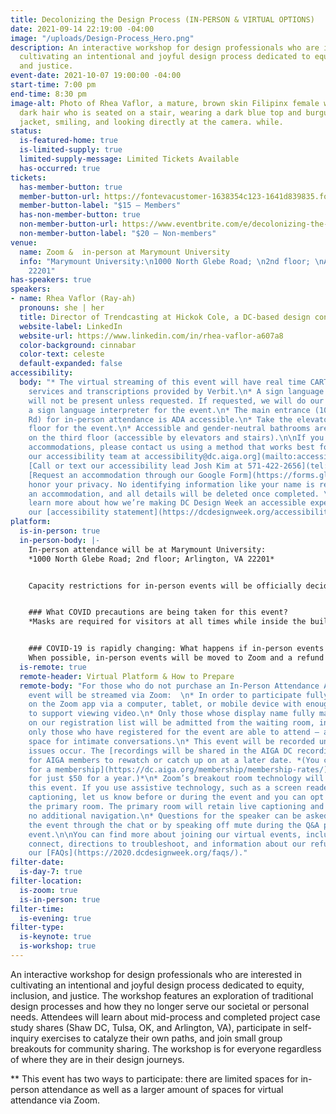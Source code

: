 ```yaml
---
title: Decolonizing the Design Process (IN-PERSON & VIRTUAL OPTIONS)
date: 2021-09-14 22:19:00 -04:00
image: "/uploads/Design-Process_Hero.png"
description: An interactive workshop for design professionals who are interested in
  cultivating an intentional and joyful design process dedicated to equity, inclusion,
  and justice.
event-date: 2021-10-07 19:00:00 -04:00
start-time: 7:00 pm
end-time: 8:30 pm
image-alt: Photo of Rhea Vaflor, a mature, brown skin Filipinx female with medium-length
  dark hair who is seated on a stair, wearing a dark blue top and burgundy colored
  jacket, smiling, and looking directly at the camera. while.
status:
  is-featured-home: true
  is-limited-supply: true
  limited-supply-message: Limited Tickets Available
  has-occurred: true
tickets:
  has-member-button: true
  member-button-url: https://fontevacustomer-1638354c123-1641d839835.force.com/services/oauth2/authorize?client_id=3MVG9nthuDc9owbcOq7_07W.HriOQQPWTbMkrpOla.ajDQlTHf4_uby_mhwylcX.mJBU2O2SppTiZMS0J_HJd&response_type=code&redirect_uri=https://ikit.aiga.org/ikit_national_util/ikit-national-util-sso-redirect/&state=https%3A%2F%2Fdc.aiga.org%2Fevent%2Fdecolonizing-the-design-process-in-person-virtual-options%2F%3Fredirect_source%3Deventbrite_register
  member-button-label: "$15 — Members"
  has-non-member-button: true
  non-member-button-url: https://www.eventbrite.com/e/decolonizing-the-design-process-in-person-virtual-options-tickets-170499428380
  non-member-button-label: "$20 — Non-members"
venue:
  name: Zoom &  in-person at Marymount University
  info: "Marymount University:\n1000 North Glebe Road; \n2nd floor; \nArlington, VA
    22201"
has-speakers: true
speakers:
- name: Rhea Vaflor (Ray-ah)
  pronouns: she | her
  title: Director of Trendcasting at Hickok Cole, a DC-based design consultancy
  website-label: LinkedIn
  website-url: https://www.linkedin.com/in/rhea-vaflor-a607a8
  color-background: cinnabar
  color-text: celeste
  default-expanded: false
accessibility:
  body: "* The virtual streaming of this event will have real time CART (live captioning)
    services and transcriptions provided by Verbit.\n* A sign language interpreter
    will not be present unless requested. If requested, we will do our best to employ
    a sign language interpreter for the event.\n* The main entrance (1000 N. Glebe
    Rd) for in-person attendance is ADA accessible.\n* Take the elevator to the second
    floor for the event.\n* Accessible and gender-neutral bathrooms are available
    on the third floor (accessible by elevators and stairs).\n\nIf you need any additional
    accommodations, please contact us using a method that works best for you:\n* [Email
    our accessibility team at accessibility@dc.aiga.org](mailto:accessibility@dc.aiga.org).\n*
    [Call or text our accessibility lead Josh Kim at 571-422-2656](tel:571-422-2656).\n*
    [Request an accommodation through our Google Form](https://forms.gle/VTys8LzewYs2isUm7).\n\nWe
    honor your privacy. No identifying information like your name is required to request
    an accommodation, and all details will be deleted once completed. \n\nYou can
    learn more about how we’re making DC Design Week an accessible experience by visiting
    our [accessibility statement](https://dcdesignweek.org/accessibility/)."
platform:
  is-in-person: true
  in-person-body: |-
    In-person attendance will be at Marymount University:
    *1000 North Glebe Road; 2nd floor; Arlington, VA 22201*


    Capacity restrictions for in-person events will be officially decided about two weeks out from DCDW and posted on the specific event pages in order to follow the latest CDC guidance.


    ### What COVID precautions are being taken for this event?
    *Masks are required for visitors at all times while inside the building, regardless of vaccination status*


    ### COVID-19 is rapidly changing: What happens if in-person events need to be cancelled?
    When possible, in-person events will be moved to Zoom and a refund should not be expected. If an event is canceled in its entirety a refund will be issued. In either scenario you will be notified immediately.
  is-remote: true
  remote-header: Virtual Platform & How to Prepare
  remote-body: "For those who do not purchase an In-Person Attendance Add-On, the
    event will be streamed via Zoom:  \n* In order to participate fully, plan to join
    on the Zoom app via a computer, tablet, or mobile device with enough bandwidth
    to support viewing video.\n* Only those whose display name fully matches the name
    on our registration list will be admitted from the waiting room, in order to ensure
    only those who have registered for the event are able to attend — and to create
    space for intimate conversations.\n* This event will be recorded unless technical
    issues occur. The [recordings will be shared in the AIGA DC recordings archive](https://dc.aiga.org/introducing-the-aiga-dc-event-recordings-archive/)
    for AIGA members to rewatch or catch up on at a later date. *(You can [register
    for a membership](https://dc.aiga.org/membership/membership-rates/) on our website
    for just $50 for a year.)*\n* Zoom’s breakout room technology will be used for
    this event. If you use assistive technology, such as a screen reader or need live
    captioning, let us know before or during the event and you can opt to stay in
    the primary room. The primary room will retain live captioning and will require
    no additional navigation.\n* Questions for the speaker can be asked live during
    the event through the chat or by speaking off mute during the Q&A portion of the
    event.\n\nYou can find more about joining our virtual events, including how to
    connect, directions to troubleshoot, and information about our refund policy in
    our [FAQs](https://2020.dcdesignweek.org/faqs/)."
filter-date:
  is-day-7: true
filter-location:
  is-zoom: true
  is-in-person: true
filter-time:
  is-evening: true
filter-type:
  is-keynote: true
  is-workshop: true
---
```


An interactive workshop for design professionals who are interested in cultivating an intentional and joyful design process dedicated to equity, inclusion, and justice. The workshop features an exploration of traditional design processes and how they no longer serve our societal or personal needs. Attendees will learn about  mid-process and completed project case study shares (Shaw DC, Tulsa, OK, and Arlington, VA), participate in self-inquiry exercises to catalyze their  own paths, and join small group breakouts for community sharing. The workshop is for everyone regardless of where they are in their design journeys. 

** This event has two ways to participate: there are limited spaces for in-person attendance as well as a larger amount of spaces for virtual attendance via Zoom.

